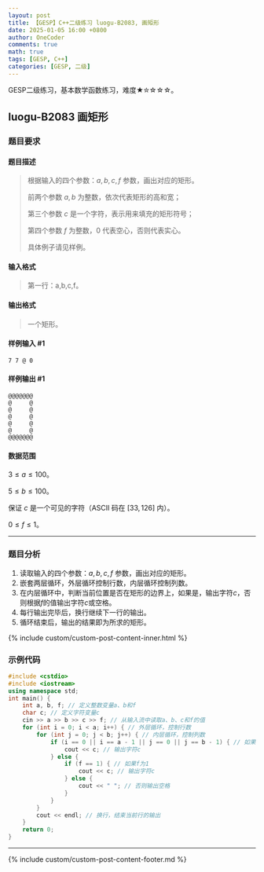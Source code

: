 ```yaml
---
layout: post
title: 【GESP】C++二级练习 luogu-B2083, 画矩形
date: 2025-01-05 16:00 +0800
author: OneCoder
comments: true
math: true
tags: [GESP, C++]
categories: [GESP, 二级]
---
```

GESP二级练习，基本数学函数练习，难度★✮☆☆☆。

<!--more-->

## luogu-B2083 画矩形

### 题目要求

#### 题目描述

>根据输入的四个参数：$a,b,c,f$ 参数，画出对应的矩形。
>
>前两个参数 $a,b$ 为整数，依次代表矩形的高和宽；
>
>第三个参数 $c$ 是一个字符，表示用来填充的矩形符号；
>
>第四个参数 $f$ 为整数，$0$ 代表空心，否则代表实心。
>
>具体例子请见样例。

#### 输入格式

>第一行：a,b,c,f。

#### 输出格式

>一个矩形。

#### 样例输入 #1

```console
7 7 @ 0
```

#### 样例输出 #1

```console
@@@@@@@
@     @
@     @
@     @
@     @
@     @
@@@@@@@
```

#### 数据范围

$3 \le a \le 100$。

$5 \le b \le 100$。

保证 $c$ 是一个可见的字符（ASCII 码在 $[33,126]$ 内）。

$0 \le f \le 1$。

---

### 题目分析

1. 读取输入的四个参数：$a,b,c,f$ 参数，画出对应的矩形。
2. 嵌套两层循环，外层循环控制行数，内层循环控制列数。
3. 在内层循环中，判断当前位置是否在矩形的边界上，如果是，输出字符$c$，否则根据$f$的值输出字符$c$或空格。
4. 每行输出完毕后，换行继续下一行的输出。
5. 循环结束后，输出的结果即为所求的矩形。

{% include custom/custom-post-content-inner.html %}

### 示例代码

```cpp
#include <cstdio>
#include <iostream>
using namespace std;
int main() {
    int a, b, f; // 定义整数变量a、b和f
    char c; // 定义字符变量c
    cin >> a >> b >> c >> f; // 从输入流中读取a、b、c和f的值
    for (int i = 0; i < a; i++) { // 外层循环，控制行数
        for (int j = 0; j < b; j++) { // 内层循环，控制列数
            if (i == 0 || i == a - 1 || j == 0 || j == b - 1) { // 如果当前位置在边界上
                cout << c; // 输出字符c
            } else {
                if (f == 1) { // 如果f为1
                    cout << c; // 输出字符c
                } else {
                    cout << " "; // 否则输出空格
                }
            }
        }
        cout << endl; // 换行，结束当前行的输出
    }
    return 0;
}
```

---

{% include custom/custom-post-content-footer.md %}
